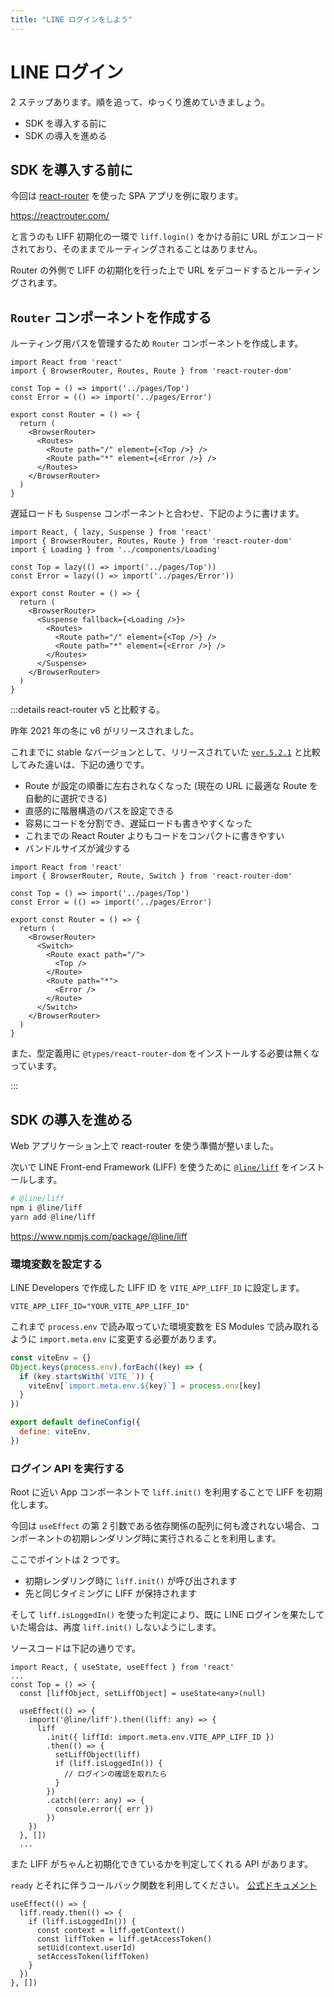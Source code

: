 ```yaml
---
title: "LINE ログインをしよう"
---
```


<!-- コーディング部分 -->

# LINE ログイン

2 ステップあります。順を追って、ゆっくり進めていきましょう。

- SDK を導入する前に
- SDK の導入を進める

## SDK を導入する前に

今回は [react-router](https://reactrouter.com/) を使った SPA アプリを例に取ります。

https://reactrouter.com/

と言うのも LIFF 初期化の一環で `liff.login()` をかける前に URL がエンコードされており、そのままでルーティングされることはありません。

Router の外側で LIFF の初期化を行った上で URL をデコードするとルーティングされます。

## `Router` コンポーネントを作成する

ルーティング用パスを管理するため `Router` コンポーネントを作成します。

```tsx:src/routes/Router.tsx
import React from 'react'
import { BrowserRouter, Routes, Route } from 'react-router-dom'

const Top = () => import('../pages/Top')
const Error = (() => import('../pages/Error')

export const Router = () => {
  return (
    <BrowserRouter>
      <Routes>
        <Route path="/" element={<Top />} />
        <Route path="*" element={<Error />} />
      </Routes>
    </BrowserRouter>
  )
}
```

遅延ロードも `Suspense` コンポーネントと合わせ、下記のように書けます。

```tsx:src/routes/Router.tsx
import React, { lazy, Suspense } from 'react'
import { BrowserRouter, Routes, Route } from 'react-router-dom'
import { Loading } from '../components/Loading'

const Top = lazy(() => import('../pages/Top'))
const Error = lazy(() => import('../pages/Error'))

export const Router = () => {
  return (
    <BrowserRouter>
      <Suspense fallback={<Loading />}>
        <Routes>
          <Route path="/" element={<Top />} />
          <Route path="*" element={<Error />} />
        </Routes>
      </Suspense>
    </BrowserRouter>
  )
}
```

:::details react-router v5 と比較する。

昨年 2021 年の冬に v6 がリリースされました。

これまでに stable なバージョンとして、リリースされていた [`ver.5.2.1`](https://www.npmjs.com/package/react-router/v/5.2.1) と比較してみた違いは、下記の通りです。

- Route が設定の順番に左右されなくなった (現在の URL に最適な Route を自動的に選択できる)
- 直感的に階層構造のパスを設定できる 
- 容易にコードを分割でき、遅延ロードも書きやすくなった 
- これまでの React Router よりもコードをコンパクトに書きやすい 
- バンドルサイズが減少する

```tsx:src/routes/Router.tsx
import React from 'react'
import { BrowserRouter, Route, Switch } from 'react-router-dom'

const Top = () => import('../pages/Top')
const Error = (() => import('../pages/Error')

export const Router = () => {
  return (
    <BrowserRouter>
      <Switch>
        <Route exact path="/">
          <Top />
        </Route>
        <Route path="*">
          <Error />
        </Route>
      </Switch>
    </BrowserRouter>
  )
}
```

また、型定義用に `@types/react-router-dom` をインストールする必要は無くなっています。

:::

## SDK の導入を進める

Web アプリケーション上で react-router を使う準備が整いました。

次いで LINE Front-end Framework (LIFF) を使うために [`@line/liff`](https://www.npmjs.com/package/@line/liff) をインストールします。

```bash
# @line/liff
npm i @line/liff
yarn add @line/liff
```

https://www.npmjs.com/package/@line/liff

### 環境変数を設定する

LINE Developers で作成した LIFF ID を `VITE_APP_LIFF_ID` に設定します。

```shell:.env
VITE_APP_LIFF_ID="YOUR_VITE_APP_LIFF_ID"
```

これまで `process.env` で読み取っていた環境変数を ES Modules で読み取れるように `import.meta.env` に変更する必要があります。

```js:vite.config.js
const viteEnv = {}
Object.keys(process.env).forEach((key) => {
  if (key.startsWith(`VITE_`)) {
    viteEnv[`import.meta.env.${key}`] = process.env[key]
  }
})

export default defineConfig({
  define: viteEnv,
})
```

### ログイン API を実行する

Root に近い App コンポーネントで `liff.init()` を利用することで LIFF を初期化します。

今回は `useEffect` の第 2 引数である依存関係の配列に何も渡されない場合、コンポーネントの初期レンダリング時に実行されることを利用します。

ここでポイントは 2 つです。

- 初期レンダリング時に `liff.init()` が呼び出されます
- 先と同じタイミングに LIFF が保持されます

そして `liff.isLoggedIn()` を使った判定により、既に LINE ログインを果たしていた場合は、再度 `liff.init()` しないようにします。

ソースコードは下記の通りです。

```tsx:src/pages/Top.tsx
import React, { useState, useEffect } from 'react'
...
const Top = () => {
  const [liffObject, setLiffObject] = useState<any>(null)

  useEffect(() => {
    import('@line/liff').then((liff: any) => {
      liff
        .init({ liffId: import.meta.env.VITE_APP_LIFF_ID })
        .then(() => {
          setLiffObject(liff)
          if (liff.isLoggedIn()) {
            // ログインの確認を取れたら
          }
        })
        .catch((err: any) => {
          console.error({ err })
        })
    })
  }, [])
  ...
```

また LIFF がちゃんと初期化できているかを判定してくれる API があります。

`ready` とそれに伴うコールバック関数を利用してください。
[公式ドキュメント](https://developers.line.biz/ja/reference/liff/#ready)

```tsx:example
useEffect(() => {
  liff.ready.then(() => {
    if (liff.isLoggedIn()) {
      const context = liff.getContext()
      const liffToken = liff.getAccessToken()
      setUid(context.userId)
      setAccessToken(liffToken)
    } 
  })
}, [])
```
